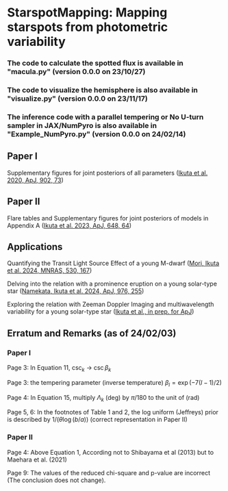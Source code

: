 # StarspotMapping: Mapping starspots from photometric variability 

### The code to calculate the spotted flux is available in "macula.py" (version 0.0.0 on 23/10/27)
### The code to visualize the hemisphere is also available in "visualize.py" (version 0.0.0 on 23/11/17)
### The inference code with a parallel tempering or No U-turn sampler in JAX/NumPyro is also available in "Example_NumPyro.py" (version 0.0.0 on 24/02/14)




## Paper I

Supplementary figures for joint posteriors of all parameters ([Ikuta et al. 2020, ApJ, 902, 73](https://ui.adsabs.harvard.edu/abs/2020ApJ...902...73I/abstract))

## Paper II

Flare tables and Supplementary figures for joint posteriors of models in Appendix A ([Ikuta et al. 2023, ApJ, 648, 64](https://ui.adsabs.harvard.edu/abs/2023ApJ...948...64I/abstract))

## Applications

Quantifying the Transit Light Source Effect of a young M-dwarf ([Mori, Ikuta et al. 2024, MNRAS, 530, 167](https://ui.adsabs.harvard.edu/abs/2024MNRAS.tmp..863M/abstract))

Delving into the relation with a prominence eruption on a young solar-type star ([Namekata, Ikuta et al. 2024, ApJ, 976, 255](https://ui.adsabs.harvard.edu/abs/2024ApJ...976..255N/abstract))

Exploring the relation with Zeeman Doppler Imaging and multiwavelength variability for a young solar-type star ([Ikuta et al., in prep. for ApJ](https://ui.adsabs.harvard.edu/abs/2024tsc3.confE..12I/abstract)) 


## Erratum and Remarks (as of 24/02/03)

### Paper I

Page 3: In Equation 11, $\csc_k$ -> $\csc \beta_k$

Page 3: the tempering parameter (inverse temperature) $\beta_l = \exp (-7(l-1)/2 )$

Page 4: In Equation 15, multiply $\Lambda_k$ (deg) by $\pi/180$ to the unit of (rad)

Page 5, 6: In the footnotes of Table 1 and 2, the log uniform (Jeffreys) prior is described by $1/(\theta \log(b/a))$ (correct representation in Paper II)


### Paper II

Page 4: Above Equation 1, According not to Shibayama et al (2013) but to Maehara et al. (2021)

Page 9: The values of the reduced chi-square and p-value are incorrect (The conclusion does not change).
